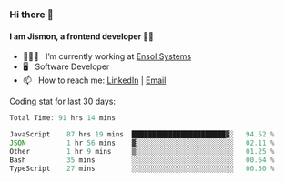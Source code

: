 ### Hi there 👋

#### I am Jismon, a frontend developer 👦🏻

- 🧑🏻‍💻   &nbsp; I’m currently working at <a href='https://www.ensolsystems.com/' target="_blank">Ensol Systems</a>
- 🖥   &nbsp; Software Developer
- 📫   &nbsp; How to reach me: <a href='https://www.linkedin.com/in/jismonthomas/'>LinkedIn</a> | <a href='mailto:hellojismonthomas@gmail.com'>Email</a>

Coding stat for last 30 days:
<!--START_SECTION:waka-->

```javascript
Total Time: 91 hrs 14 mins

JavaScript    87 hrs 19 mins  ███████████████████████▓░   94.52 %
JSON          1 hr 56 mins    ▓░░░░░░░░░░░░░░░░░░░░░░░░   02.11 %
Other         1 hr 9 mins     ▒░░░░░░░░░░░░░░░░░░░░░░░░   01.25 %
Bash          35 mins         ░░░░░░░░░░░░░░░░░░░░░░░░░   00.64 %
TypeScript    27 mins         ░░░░░░░░░░░░░░░░░░░░░░░░░   00.50 %
```

<!--END_SECTION:waka-->

<!--
**jismonthomas/jismonthomas** is a ✨ _special_ ✨ repository because its `README.md` (this file) appears on your GitHub profile.

Here are some ideas to get you started:

- 🔭 I’m currently working on ...
- 🌱 I’m currently learning ...
- 👯 I’m looking to collaborate on ...
- 🤔 I’m looking for help with ...
- 💬 Ask me about ...
- 📫 How to reach me: ...
- 😄 Pronouns: ...
- ⚡ Fun fact: ...
-->
